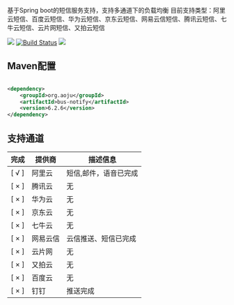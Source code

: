 基于Spring boot的短信服务支持，支持多通道下的负载均衡 目前支持类型：阿里云短信、百度云短信、华为云短信、京东云短信、网易云信短信、腾讯云短信、七牛云短信、云片网短信、又拍云短信

![](https://img.shields.io/maven-central/v/net.guerlab.sms/guerlab-sms-server-starter.svg)
[![Build Status](https://travis-ci.org/guerlab-net/guerlab-sms.svg?branch=master)](https://travis-ci.org/guerlab-net/guerlab-sms)
![](https://img.shields.io/badge/LICENSE-LGPL--3.0-brightgreen.svg)

## Maven配置

```xml

<dependency>
    <groupId>org.aoju</groupId>
    <artifactId>bus-notify</artifactId>
    <version>6.2.6</version>
</dependency>
```

## 支持通道

| 完成 |提供商 | 描述信息 |
|------| ------ | ------- |
|[ √ ]|阿里云|短信,邮件，语音已完成| 
|[ × ]|腾讯云|无|
|[ × ]|华为云|无|
|[ × ]|京东云|无|
|[ × ]|七牛云|无|
|[ × ]|网易云信|云信推送、短信已完成|
|[ × ]|云片网|无|
|[ × ]|又拍云|无|
|[ × ]|百度云|无|
|[ × ]|钉钉|推送完成|